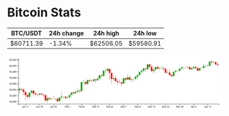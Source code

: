 # Bitcoin Stats

BTC/USDT|24h change|24h high|24h low|
|---|---|---|---|
|$60711.39|-1.34%|$62506.05|$59580.91|

<img src="./chart.svg">

